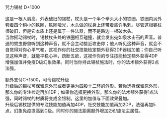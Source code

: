 <title>咒力锡杖</title>
<meta name="GENERATOR" content="WinCHM">
<meta http-equiv="Content-Type" content="text/html; charset=gb2312">
<br>咒力锡杖 D+1000 
<br>
<br>这是一根人肩高、外表破旧的锡杖，杖头是一个半个拳头大小的铁圈，铁圈内另外套着四个稍小的铁圈，铁圈哑光，木头做的杖身上还带着些许毛刺。尽管这根锡杖很破旧，但是它本质上还是属于一件法器，而不是路边一根破木头。 
<br>当你摇动锡杖时，锡杖杖头处的铁圈相互碰撞，就会发出宛如泉水击石的声音。普通的蚊虫野兽听到这种声音，就不会主动接近攻击你；他人听见这种声音，就会不自觉得对你心平气和，这视作你的社交技能检定额外获得2DP器械加值；你自己听见这种声音，就能平稳心神，疏断五欲，这视作你的专注技能检定额外获得4DP增强加值并免疫D级幻象效果。同时当你持此锡杖施法时，你的法术额外获得2点法强。 
<br>
<br>额外支付C+1500，可令锡杖升级 
<br>升级后的锡杖可保留原外形或者更换为四股十二环的外形。若你选择保留原外形，那么你的专注检定再加1DP；如果你选择更换外形，那么你的法术额外获得1点法强，同时锡杖的材质将变成金银制。这里的加值与下面效果叠加。 
<br>升级后锡杖提供的专注技能加值再加4DP，社交技能加值再加2DP，法强再加5点，幻象免疫提高到C级。同时你的施法距离额外增加2米/施法主属性。
<br>

